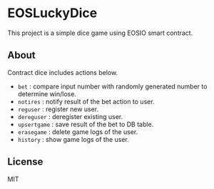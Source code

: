 # EOSLuckyDice
This project is a simple dice game using EOSIO smart contract.

## About
Contract dice includes actions below.
- `bet`        : compare input number with randomly generated number to determine win/lose.
- `notires`    : notify result of the bet action to user.
- `reguser`    : register new user.
- `dereguser`  : deregister existing user.
- `upsertgame` : save result of the bet to DB table.
- `erasegame`  : delete game logs of the user. 
- `history`    : show game logs of the user.

## License
MIT
